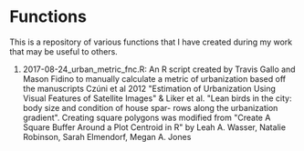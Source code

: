 # Functions
This is a repository of various functions that I have created during my work that may be useful to others.

1. 2017-08-24_urban_metric_fnc.R: An R script created by Travis Gallo and Mason Fidino to manually calculate a metric of urbanization based off the manuscripts Czúni et al 2012 "Estimation of Urbanization Using Visual Features of Satellite Images" & 
Liker et al. "Lean birds in the city: body size and condition of house spar- rows along the urbanization gradient".
Creating square polygons was modified from "Create A Square Buffer Around a Plot Centroid in R" by Leah A. Wasser, Natalie Robinson, Sarah Elmendorf, Megan A. Jones

